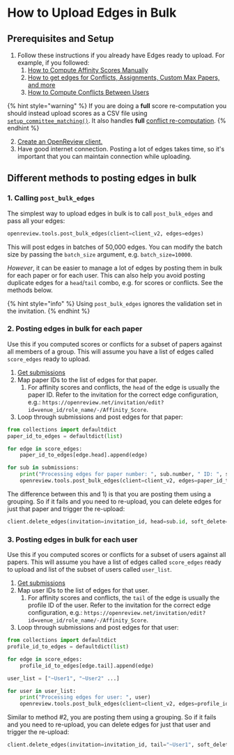 # How to Upload Edges in Bulk

## Prerequisites and Setup

1. Follow these instructions if you already have Edges ready to upload. For example, if you followed:
   1. [How to Compute Affinity Scores Manually](how-to-compute-affinity-scores.md)
   2. [How to get edges for Conflicts, Assignments, Custom Max Papers, and more](../data-retrieval-and-modification/how-to-get-edges-for-conflicts-assignments-custom-max-papers-and-more.md)&#x20;
   3. [How to Compute Conflicts Between Users](how-to-compute-conflicts-between-users.md)

{% hint style="warning" %}
If you are doing a **full** score re-computation you should instead upload scores as a CSV file using [`setup_committee_matching()`](computing-affinity-scores-and-conflicts-for-large-venues.md#id-5.-upload-scores). It also handles **full** [conflict re-computation](computing-affinity-scores-and-conflicts-for-large-venues.md#id-6.-computing-and-uploading-conflicts).
{% endhint %}

2. [Create an OpenReview client.](../../getting-started/using-the-api/installing-and-instantiating-the-python-client.md)
3. Have good internet connection. Posting a lot of edges takes time, so it's important that you can maintain connection while uploading.

## Different methods to posting edges in bulk

### 1. Calling `post_bulk_edges`

The simplest way to upload edges in bulk is to call `post_bulk_edges` and pass all your edges:

```python
openreview.tools.post_bulk_edges(client=client_v2, edges=edges)
```

This will post edges in batches of 50,000 edges. You can modify the batch size by passing the `batch_size` argument, e.g. `batch_size=10000`.

_However_, it can be easier to manage a lot of edges by posting them in bulk for each paper or for each user. This can also help you avoid posting duplicate edges for a `head`/`tail` combo, e.g. for scores or conflicts. See the methods below.

{% hint style="info" %}
Using `post_bulk_edges` ignores the validation set in the invitation.
{% endhint %}

### 2. Posting edges in bulk for each paper

Use this if you computed scores or conflicts for a subset of papers against all members of a group. This will assume you have a list of edges called `score_edges` ready to upload.

1. [Get submissions](../data-retrieval-and-modification/how-to-get-all-notes-for-submissions-reviews-rebuttals-etc.md#quickstart-getting-all-submissions)
2. Map paper IDs  to the list of edges for that paper.
   1. For affinity scores and conflicts, the `head` of the edge is usually the paper ID. Refer to the invitation for the correct edge configuration, e.g.: `https://openreview.net/invitation/edit?id=venue_id/role_name/-/Affinity_Score`.&#x20;
3. Loop through submissions and post edges for that paper:

```python
from collections import defaultdict
paper_id_to_edges = defaultdict(list)

for edge in score_edges:
    paper_id_to_edges[edge.head].append(edge)

for sub in submissions:
    print("Processing edges for paper number: ", sub.number, " ID: ", sub.id)
    openreview.tools.post_bulk_edges(client=client_v2, edges=paper_id_to_edges[sub.id])
```

The difference between this and 1) is that you are posting them using a grouping. So if it fails and you need to re-upload, you can delete edges for just that paper and trigger the re-upload:

```python
client.delete_edges(invitation=invitation_id, head=sub.id, soft_delete=True)
```

### 3. Posting edges in bulk for each user

Use this if you computed scores or conflicts for a subset of users against all papers. This will assume you have a list of edges called `score_edges` ready to upload and list of the subset of users called `user_list`.

1. [Get submissions](../data-retrieval-and-modification/how-to-get-all-notes-for-submissions-reviews-rebuttals-etc.md#quickstart-getting-all-submissions)
2. Map user IDs to the list of edges for that user.
   1. For affinity scores and conflicts, the `tail` of the edge is usually the profile ID of the user. Refer to the invitation for the correct edge configuration, e.g.: `https://openreview.net/invitation/edit?id=venue_id/role_name/-/Affinity_Score`.&#x20;
3. Loop through submissions and post edges for that user:

```python
from collections import defaultdict
profile_id_to_edges = defaultdict(list)

for edge in score_edges:
    profile_id_to_edges[edge.tail].append(edge)

user_list = ["~User1", "~User2" ...]

for user in user_list:
    print("Processing edges for user: ", user)
    openreview.tools.post_bulk_edges(client=client_v2, edges=profile_id_to_edges[user])
```

Similar to method #2, you are posting them using a grouping. So if it fails and you need to re-upload, you can delete edges for just that user and trigger the re-upload:

```python
client.delete_edges(invitation=invitation_id, tail="~User1", soft_delete=True)
```
